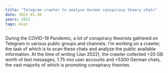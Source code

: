 ```yaml
---
title: "Telegram crawler to analyze German conspiracy theory chats"
date: 2022-01-30
years: 2022
tags: misc
---
```


During the COVID-19 Pandemic, a lot of conspiracy theorists
gathered on Telegram in various public groups and channels.
I'm working on a crawler, the task of which is to scan these
chats and analyze the public available information. At the
time of writing (Jan 2022), the crawler collected >20 GB worth of text
messages, 1.75 mio user accounts and >5300 German chats,
the vast majority of which is promoting conspiracy theories.
